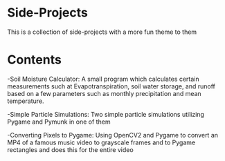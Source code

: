 # Side-Projects
This is a collection of side-projects with a more fun theme to them

# Contents

-Soil Moisture Calculator:
A small program which calculates certain measurements such at Evapotranspiration, soil water storage, and runoff based on a few parameters such as monthly precipitation and mean temperature. 

-Simple Particle Simulations:
Two simple particle simulations utilizing Pygame and Pymunk in one of them

-Converting Pixels to Pygame:
Using OpenCV2 and Pygame to convert an MP4 of a famous music video to grayscale frames and to Pygame rectangles and does this for the entire video
